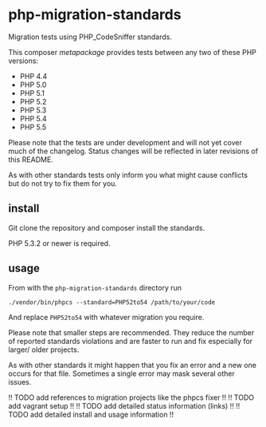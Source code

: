 php-migration-standards
=======================

Migration tests using PHP_CodeSniffer standards.

This composer _metapackage_ provides tests between any two of these PHP versions:
* PHP 4.4
* PHP 5.0
* PHP 5.1
* PHP 5.2
* PHP 5.3
* PHP 5.4
* PHP 5.5

Please note that the tests are under development and will not yet cover much of the changelog.
Status changes will be reflected in later revisions of this README.

As with other standards tests only inform you what might cause conflicts but do not try to fix them for you.

install
-------

Git clone the repository and composer install the standards.

PHP 5.3.2 or newer is required.

usage
-----

From with the `php-migration-standards` directory run
```
./vendor/bin/phpcs --standard=PHP52to54 /path/to/your/code
```
And replace `PHP52to54` with whatever migration you require.

Please note that smaller steps are recommended.
They reduce the number of reported standards violations and are faster to run and fix especially for larger/ older projects.

As with other standards it might happen that you fix an error and a new one occurs for that file. Sometimes a single error may mask several other issues. 

!! TODO add references to migration projects like the phpcs fixer !!
!! TODO add vagrant setup !!
!! TODO add detailed status information (links) !!
!! TODO add detailed install and usage information !!
